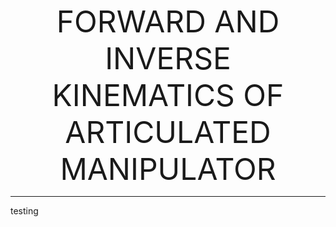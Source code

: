 <p align="center">
<font size="+10">
FORWARD AND INVERSE KINEMATICS OF ARTICULATED MANIPULATOR
</font>
</p>
<hr>
testing
